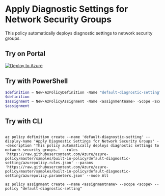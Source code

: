 # Apply Diagnostic Settings for Network Security Groups

This policy automatically deploys diagnostic settings to network security groups.

## Try on Portal

[![Deploy to Azure](https://aka.ms/deploytoazurebutton)](https://portal.azure.com/#blade/Microsoft_Azure_Policy/CreatePolicyDefinitionBlade/uri/https%3A%2F%2Fraw.githubusercontent.com%2FAzure%2Fazure-policy%2Fmaster%2Fsamples%2Fbuilt-in-policy%2Fdefault-diagnostic-setting%2Fazurepolicy.json)

## Try with PowerShell

````powershell
$definition = New-AzPolicyDefinition -Name "default-diagnostic-setting" -DisplayName "Apply Diagnostic Settings for Network Security Groups" -description "This policy automatically deploys diagnostic settings to network security groups." -Policy 'https://raw.githubusercontent.com/Azure/azure-policy/master/samples/built-in-policy/default-diagnostic-setting/azurepolicy.rules.json' -Parameter 'https://raw.githubusercontent.com/Azure/azure-policy/master/samples/built-in-policy/default-diagnostic-setting/azurepolicy.parameters.json' -Mode All
$definition
$assignment = New-AzPolicyAssignment -Name <assignmentname> -Scope <scope>  -storagePrefix <Storage Account Prefix for Regional Storage Accounts> -rgName <Resource Group Name for Storage Accounts( must exists) > -PolicyDefinition $definition
$assignment 
````



## Try with CLI

````cli

az policy definition create --name 'default-diagnostic-setting' --display-name 'Apply Diagnostic Settings for Network Security Groups' --description 'This policy automatically deploys diagnostic settings to network security groups.' --rules 'https://raw.githubusercontent.com/Azure/azure-policy/master/samples/built-in-policy/default-diagnostic-setting/azurepolicy.rules.json' --params 'https://raw.githubusercontent.com/Azure/azure-policy/master/samples/built-in-policy/default-diagnostic-setting/azurepolicy.parameters.json' --mode All

az policy assignment create --name <assignmentname> --scope <scope> --policy "default-diagnostic-setting" 

````
